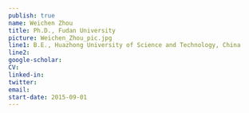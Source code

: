 ```yaml
---
publish: true
name: Weichen Zhou
title: Ph.D., Fudan University 
picture: Weichen_Zhou_pic.jpg
line1: B.E., Huazhong University of Science and Technology, China 
line2: 
google-scholar: 
CV:
linked-in: 
twitter:
email:
start-date: 2015-09-01
---
```

